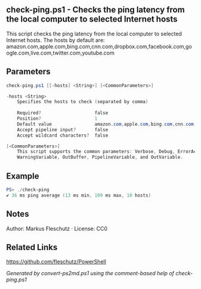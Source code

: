 ## check-ping.ps1 - Checks the ping latency from the local computer to selected Internet hosts

This script checks the ping latency from the local computer to selected Internet hosts.
The hosts by default are: amazon.com,apple.com,bing.com,cnn.com,dropbox.com,facebook.com,google.com,live.com,twitter.com,youtube.com

## Parameters
```powershell
check-ping.ps1 [[-hosts] <String>] [<CommonParameters>]

-hosts <String>
    Specifies the hosts to check (separated by comma)
    
    Required?                    false
    Position?                    1
    Default value                amazon.com,apple.com,bing.com,cnn.com,dropbox.com,facebook.com,google.com,live.com,twitter.com,youtube.com
    Accept pipeline input?       false
    Accept wildcard characters?  false

[<CommonParameters>]
    This script supports the common parameters: Verbose, Debug, ErrorAction, ErrorVariable, WarningAction, 
    WarningVariable, OutBuffer, PipelineVariable, and OutVariable.
```

## Example
```powershell
PS> ./check-ping
✔️ 36 ms ping average (13 ms min, 109 ms max, 10 hosts)

```

## Notes
Author: Markus Fleschutz · License: CC0

## Related Links
https://github.com/fleschutz/PowerShell

*Generated by convert-ps2md.ps1 using the comment-based help of check-ping.ps1*

